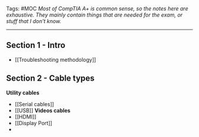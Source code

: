 Tags: #MOC 
*Most of CompTIA A+ is common sense, so the notes here are exhaustive. They mainly contain things that are needed for the exam, or stuff that I don't know.*

---
## Section 1 - Intro
- [[Troubleshooting methodology]]

## Section 2 - Cable types
**Utility cables** 
- [[Serial cables]]
- [[USB]]
**Videos cables**
- [[HDMI]]
- [[Display Port]]
- 

